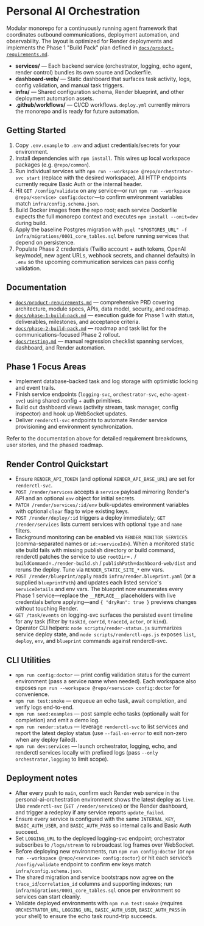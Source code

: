 # Personal AI Orchestration

Modular monorepo for a continuously running agent framework that coordinates outbound communications, deployment automation, and observability. The layout is optimized for Render deployments and implements the Phase 1 "Build Pack" plan defined in [`docs/product-requirements.md`](docs/product-requirements.md).

- **services/** — Each backend service (orchestrator, logging, echo agent, render control) bundles its own source and Dockerfile.
- **dashboard-web/** — Static dashboard that surfaces task activity, logs, config validation, and manual task triggers.
- **infra/** — Shared configuration schema, Render blueprint, and other deployment automation assets.
- **.github/workflows/** — CI/CD workflows. `deploy.yml` currently mirrors the monorepo and is ready for future automation.

## Getting Started

1. Copy `.env.example` to `.env` and adjust credentials/secrets for your environment.
2. Install dependencies with `npm install`. This wires up local workspace packages (e.g. `@repo/common`).
3. Run individual services with `npm run --workspace @repo/orchestrator-svc start` (replace with the desired workspace). All HTTP endpoints currently require Basic Auth or the internal header.
4. Hit `GET /config/validate` on any service—or run `npm run --workspace @repo/<service> config:doctor`—to confirm environment variables match `infra/config.schema.json`.
5. Build Docker images from the repo root; each service Dockerfile expects the full monorepo context and executes `npm install --omit=dev` during build.
6. Apply the baseline Postgres migration with `psql "$POSTGRES_URL" -f infra/migrations/0001_core_tables.sql` before running services that depend on persistence.
7. Populate Phase 2 credentials (Twilio account + auth tokens, OpenAI key/model, new agent URLs, webhook secrets, and channel defaults) in `.env` so the upcoming communication services can pass config validation.

## Documentation
- [`docs/product-requirements.md`](docs/product-requirements.md) — comprehensive PRD covering architecture, module specs, APIs, data model, security, and roadmap.
- [`docs/phase-1-build-pack.md`](docs/phase-1-build-pack.md) — execution guide for Phase 1 with status, deliverables, milestones, and acceptance criteria.
- [`docs/phase-2-build-pack.md`](docs/phase-2-build-pack.md) — roadmap and task list for the communications-focused Phase 2 rollout.
- [`docs/testing.md`](docs/testing.md) — manual regression checklist spanning services, dashboard, and Render automation.

## Phase 1 Focus Areas
- Implement database-backed task and log storage with optimistic locking and event trails.
- Finish service endpoints (`logging-svc`, `orchestrator-svc`, `echo-agent-svc`) using shared config + auth primitives.
- Build out dashboard views (activity stream, task manager, config inspector) and hook up WebSocket updates.
- Deliver `renderctl-svc` endpoints to automate Render service provisioning and environment synchronization.

Refer to the documentation above for detailed requirement breakdowns, user stories, and the phased roadmap.

## Render Control Quickstart
- Ensure `RENDER_API_TOKEN` (and optional `RENDER_API_BASE_URL`) are set for `renderctl-svc`.
- `POST /render/services` accepts a `service` payload mirroring Render's API and an optional `env` object for initial secrets.
- `PATCH /render/services/:id/env` bulk-updates environment variables with optional `clear` flag to wipe existing keys.
- `POST /render/deploy/:id` triggers a deploy immediately; `GET /render/services` lists current services with optional `type` and `name` filters.
- Background monitoring can be enabled via `RENDER_MONITOR_SERVICES` (comma-separated names or `id:<serviceId>`). When a monitored static site build fails with missing publish directory or build command, renderctl patches the service to use `rootDir`=`.` / `buildCommand`=`./render-build.sh` / `publishPath`=`dashboard-web/dist` and reruns the deploy. Tune via `RENDER_STATIC_SITE_*` env vars.
- `POST /render/blueprint/apply` reads `infra/render.blueprint.yaml` (or a supplied `blueprintPath`) and updates each listed service's `serviceDetails` and env vars. The blueprint now enumerates every Phase 1 service—replace the `__REPLACE__` placeholders with live credentials before applying—and `{ "dryRun": true }` previews changes without touching Render.
- `GET /task/events` on logging-svc surfaces the persisted event timeline for any task (filter by `taskId`, `corrId`, `traceId`, `actor`, or `kind`).
- Operator CLI helpers: `node scripts/render-status.js` summarizes service deploy state, and `node scripts/renderctl-ops.js` exposes `list`, `deploy`, `env`, and `blueprint` commands against renderctl-svc.

## CLI Utilities
- `npm run config:doctor` — print config validation status for the current environment (pass a service name when needed). Each workspace also exposes `npm run --workspace @repo/<service> config:doctor` for convenience.
- `npm run test:smoke` — enqueue an echo task, await completion, and verify logs end-to-end.
- `npm run seed:examples` — post sample echo tasks (optionally wait for completion) and emit a demo log.
- `npm run render:status` — leverage `renderctl-svc` to list services and report the latest deploy status (use `--fail-on-error` to exit non-zero when any deploy failed).
- `npm run dev:services` — launch orchestrator, logging, echo, and renderctl services locally with prefixed logs (pass `--only orchestrator,logging` to limit scope).

## Deployment notes
- After every push to `main`, confirm each Render web service in the personal-ai-orchestration environment shows the latest deploy as `live`. Use `renderctl-svc` (`GET /render/services`) or the Render dashboard, and trigger a redeploy if any service reports `update_failed`.
- Ensure every service is configured with the same `INTERNAL_KEY`, `BASIC_AUTH_USER`, and `BASIC_AUTH_PASS` so internal calls and Basic Auth succeed.
- Set `LOGGING_URL` to the deployed logging-svc endpoint; orchestrator subscribes to `/logs/stream` to rebroadcast log frames over WebSocket.
- Before deploying new environments, run `npm run config:doctor` (or `npm run --workspace @repo/<service> config:doctor`) or hit each service’s `/config/validate` endpoint to confirm env keys match `infra/config.schema.json`.
- The shared migration and service bootstraps now agree on the `trace_id`/`correlation_id` columns and supporting indexes; run `infra/migrations/0001_core_tables.sql` once per environment so services can start cleanly.
- Validate deployed environments with `npm run test:smoke` (requires `ORCHESTRATOR_URL`, `LOGGING_URL`, `BASIC_AUTH_USER`, `BASIC_AUTH_PASS` in your shell) to ensure the echo task round-trip succeeds.
